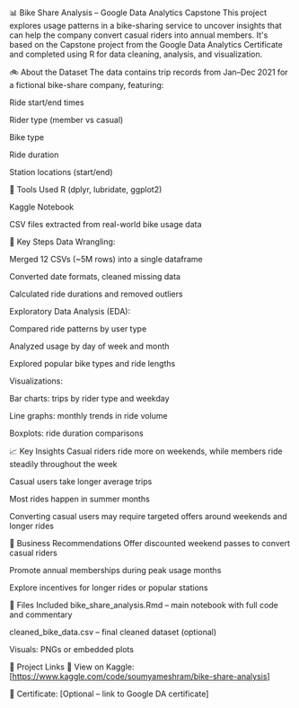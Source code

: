 📊 Bike Share Analysis – Google Data Analytics Capstone
This project explores usage patterns in a bike-sharing service to uncover insights that can help the company convert casual riders into annual members. It's based on the Capstone project from the Google Data Analytics Certificate and completed using R for data cleaning, analysis, and visualization.

🚲 About the Dataset
The data contains trip records from Jan–Dec 2021 for a fictional bike-share company, featuring:

Ride start/end times

Rider type (member vs casual)

Bike type

Ride duration

Station locations (start/end)

🧰 Tools Used
R (dplyr, lubridate, ggplot2)

Kaggle Notebook

CSV files extracted from real-world bike usage data

🧹 Key Steps
Data Wrangling:

Merged 12 CSVs (~5M rows) into a single dataframe

Converted date formats, cleaned missing data

Calculated ride durations and removed outliers

Exploratory Data Analysis (EDA):

Compared ride patterns by user type

Analyzed usage by day of week and month

Explored popular bike types and ride lengths

Visualizations:

Bar charts: trips by rider type and weekday

Line graphs: monthly trends in ride volume

Boxplots: ride duration comparisons

📈 Key Insights
Casual riders ride more on weekends, while members ride steadily throughout the week

Casual users take longer average trips

Most rides happen in summer months

Converting casual users may require targeted offers around weekends and longer rides

💼 Business Recommendations
Offer discounted weekend passes to convert casual riders

Promote annual memberships during peak usage months

Explore incentives for longer rides or popular stations

📎 Files Included
bike_share_analysis.Rmd – main notebook with full code and commentary

cleaned_bike_data.csv – final cleaned dataset (optional)

Visuals: PNGs or embedded plots

🔗 Project Links
📘 View on Kaggle: [https://www.kaggle.com/code/soumyameshram/bike-share-analysis]

🔗 Certificate: [Optional – link to Google DA certificate]



